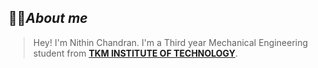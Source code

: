 ## 👨‍🎓***About me***
> Hey! I'm Nithin Chandran. I'm a Third year Mechanical Engineering student from [**TKM INSTITUTE OF TECHNOLOGY**](http://tkmit.ac.in/).
